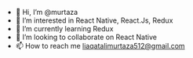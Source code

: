 - 👋 Hi, I’m @murtaza
- 👀 I’m interested in React Native, React.Js, Redux
- 🌱 I’m currently learning Redux
- 💞️ I’m looking to collaborate on React Native
- 📫 How to reach me liaqatalimurtaza512@gmail.com

<!---
murtaza3304/murtaza3304 is a ✨ special ✨ repository because its `README.md` (this file) appears on your GitHub profile.
You can click the Preview link to take a look at your changes.
--->
